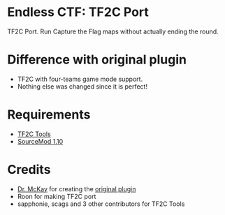 # Endless CTF: TF2C Port
TF2C Port. Run Capture the Flag maps without actually ending the round.

# Difference with original plugin
* TF2C with four-teams game mode support.
* Nothing else was changed since it is perfect!

# Requirements
* [TF2C Tools](https://github.com/tf2classic/SM-TF2Classic-Tools)
* [SourceMod 1.10](https://www.sourcemod.net/downloads.php?branch=1.10-dev)

# Credits
* [Dr. McKay](https://github.com/DoctorMcKay) for creating the [original plugin](https://forums.alliedmods.net/showthread.php?p=2769027)
* Roon for making TF2C port
* sapphonie, scags and 3 other contributors for TF2C Tools